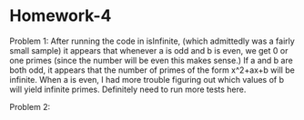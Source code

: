 Homework-4
==========

Problem 1:
After running the code in isInfinite, (which admittedly was a fairly small sample)
it appears that whenever a is odd and b is even, we get 0 or one primes (since the number will be even this makes sense.)
If a and b are both odd, it appears that the number of primes of the form x^2+ax+b will be infinite.
When a is even, I had more trouble figuring out which values of b will yield infinite primes.
Definitely need to run more tests here.

Problem 2:
